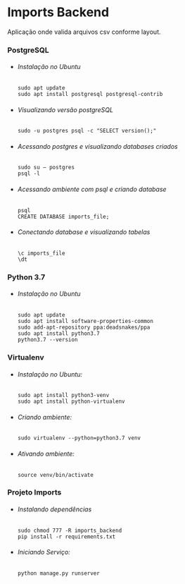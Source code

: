 # Imports Backend
 Aplicação onde valida arquivos csv conforme layout.
       
           
 ### PostgreSQL
 
 - ###### Instalação no Ubuntu
       sudo apt update
       sudo apt install postgresql postgresql-contrib
 - ###### Visualizando versão postgreSQL
       sudo -u postgres psql -c "SELECT version();"
 - ###### Acessando postgres e visualizando databases criados
       sudo su – postgres
       psql -l
 - ###### Acessando ambiente com psql e criando database
       psql
       CREATE DATABASE imports_file;
 - ###### Conectando database e visualizando tabelas
       \c imports_file
       \dt


 ### Python 3.7
    
 - ###### Instalação no Ubuntu
       sudo apt update
       sudo apt install software-properties-common
       sudo add-apt-repository ppa:deadsnakes/ppa
       sudo apt install python3.7
       python3.7 --version


 ### Virtualenv

 - ###### Instalação no Ubuntu:
       sudo apt install python3-venv	
       sudo apt install python-virtualenv
 - ###### Criando ambiente:
       sudo virtualenv --python=python3.7 venv
 - ###### Ativando ambiente:
       source venv/bin/activate


 ### Projeto Imports
 
 - ###### Instalando dependências
       sudo chmod 777 -R imports_backend
       pip install -r requirements.txt
 - ###### Iniciando Serviço:
       python manage.py runserver